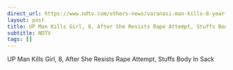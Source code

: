 ```yaml
---
direct_url: https://www.ndtv.com/others-news/varanasi-man-kills-8-year-old-girl-after-she-resists-rape-attempt-puts-body-in-sack-7335950
layout: post
title: UP Man Kills Girl, 8, After She Resists Rape Attempt, Stuffs Body In Sack
subtitle: NDTV
tags: []
---
```


UP Man Kills Girl, 8, After She Resists Rape Attempt, Stuffs Body In Sack
